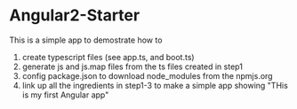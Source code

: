 # Angular2-Starter
This is a simple app to demostrate how to 
1. create typescript files (see app.ts, and boot.ts)
2. generate js and js.map files from the ts files created in step1
3. config package.json to download node_modules from the npmjs.org
4. link up all the ingredients in step1-3 to make a simple app showing "THis is my first Angular app"
